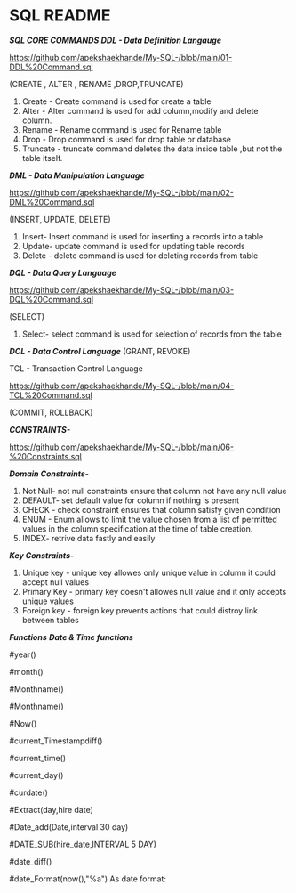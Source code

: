 # SQL README
 ***SQL CORE COMMANDS***
***DDL - Data Definition Langauge***

https://github.com/apekshaekhande/My-SQL-/blob/main/01-DDL%20Command.sql

(CREATE , ALTER , RENAME ,DROP,TRUNCATE)
1) Create   - Create command is used for create a table
2) Alter    - Alter command is used for add column,modify and delete column.
3) Rename   - Rename command is used for Rename table
4) Drop     - Drop command is used for drop table or database
5) Truncate - truncate command deletes the data inside table ,but not the table itself.

***DML - Data Manipulation Language***

https://github.com/apekshaekhande/My-SQL-/blob/main/02-DML%20Command.sql

(INSERT, UPDATE, DELETE)
1) Insert- Insert command is used for inserting a records into a table
2) Update- update command is used for updating table records 
3) Delete - delete command is used for deleting records from table

***DQL - Data Query Language***

https://github.com/apekshaekhande/My-SQL-/blob/main/03-DQL%20Command.sql

(SELECT)
1) Select- select command is used for selection of records from the table

***DCL - Data Control Language***
(GRANT, REVOKE)

TCL - Transaction Control Language

https://github.com/apekshaekhande/My-SQL-/blob/main/04-TCL%20Command.sql



(COMMIT, ROLLBACK)

***CONSTRAINTS-***

https://github.com/apekshaekhande/My-SQL-/blob/main/06-%20Constraints.sql

***Domain Constraints-***
1) Not Null- not null constraints ensure that column not have any null value
2) DEFAULT- set default value for column if nothing is present
3) CHECK - check constraint ensures that column satisfy given condition
4) ENUM - Enum allows to limit the value chosen from a list of permitted values in the column specification at the time of table creation.
5) INDEX- retrive data fastly and easily

***Key Constraints-***
1) Unique key - unique key allowes only unique value in column it could accept null values
2) Primary Key - primary key doesn't allowes null value and it only accepts unique values
3) Foreign key - foreign key prevents actions that could distroy link between tables

***Functions***
***Date & Time functions***

#year()

#month()

#Monthname()

#Monthname()

#Now()

#current_Timestampdiff() 

#current_time()

#current_day()

#curdate()

#Extract(day,hire date)

#Date_add(Date,interval 30 day)

#DATE_SUB(hire_date,INTERVAL 5 DAY)

#date_diff()

#date_Format(now(),"%a") As date format:


